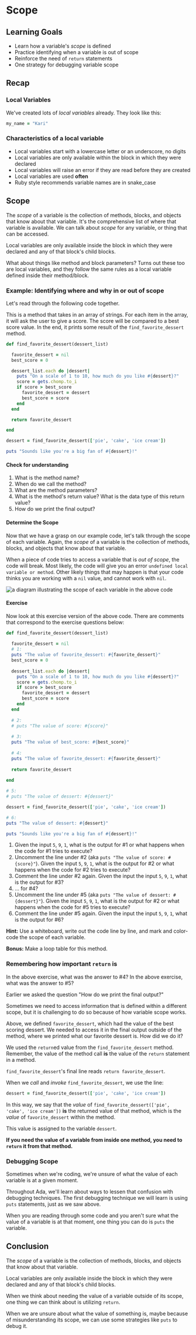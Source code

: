 # Scope

## Learning Goals
- Learn how a variable's _scope_ is defined
- Practice identifying when a variable is out of scope
- Reinforce the need of `return` statements
- One strategy for debugging variable scope

## Recap

### Local Variables

We've created lots of _local variables_ already. They look like this:

```ruby
my_name = "Kari"
```

### Characteristics of a local variable

- Local variables start with a lowercase letter or an underscore, no digits
- Local variables are only available within the block in which they were declared
- Local variables will raise an error if they are read before they are created
- Local variables are used __often__
- Ruby style recommends variable names are in snake_case

## Scope

The _scope_ of a variable is the collection of methods, blocks, and objects that know about that variable. It's the comprehensive list of where that variable is available. We can talk about _scope_ for any variable, or thing that can be accessed.

Local variables are only available inside the block in which they were declared and any of that block's child blocks.

What about things like method and block parameters? Turns out these too are local variables, and they follow the same rules as a local variable defined inside their method/block.

### Example: Identifying where and why in or out of scope

Let's read through the following code together.

This is a method that takes in an array of strings. For each item in the array, it will ask the user to give a score. The score will be compared to a best score value. In the end, it prints some result of the `find_favorite_dessert` method.

```ruby
def find_favorite_dessert(dessert_list)

  favorite_dessert = nil
  best_score = 0

  dessert_list.each do |dessert|
    puts "On a scale of 1 to 10, how much do you like #{dessert}?"
    score = gets.chomp.to_i
    if score > best_score
      favorite_dessert = dessert
      best_score = score
    end
  end

  return favorite_dessert

end

dessert = find_favorite_dessert(['pie', 'cake', 'ice cream'])

puts "Sounds like you're a big fan of #{dessert}!"
```

#### Check for understanding

1. What is the method name?
1. When do we call the method?
1. What are the method parameters?
1. What is the method's return value? What is the data type of this return value?
1. How do we print the final output?

#### Determine the Scope

Now that we have a grasp on our example code, let's talk through the scope of each variable. Again, the _scope_ of a variable is the collection of methods, blocks, and objects that know about that variable.

When a piece of code tries to access a variable that is _out of scope_, the code will break. Most likely, the code will give you an error `undefined local variable or method`. Other likely things that may happen is that your code thinks you are working with a `nil` value, and cannot work with `nil`.

![a diagram illustrating the scope of each variable in the above code](./images/scope.png)

#### Exercise

Now look at this exercise version of the above code. There are comments that correspond to the exercise questions below:

```ruby
def find_favorite_dessert(dessert_list)
  
  favorite_dessert = nil
  # 1:
  puts "The value of favorite_dessert: #{favorite_dessert}"
  best_score = 0
  
  dessert_list.each do |dessert|
    puts "On a scale of 1 to 10, how much do you like #{dessert}?"
    score = gets.chomp.to_i
    if score > best_score
      favorite_dessert = dessert
      best_score = score
    end
  end
  
  # 2:
  # puts "The value of score: #{score}"
  
  # 3:
  puts "The value of best_score: #{best_score}"
  
  # 4:
  puts "The value of favorite_dessert: #{favorite_dessert}"
  
  return favorite_dessert
  
end

# 5:
# puts "The value of dessert: #{dessert}"

dessert = find_favorite_dessert(['pie', 'cake', 'ice cream'])

# 6:
puts "The value of dessert: #{dessert}"

puts "Sounds like you're a big fan of #{dessert}!"
```

1. Given the input `5`, `9`, `1`, what is the output for #1 or what happens when the code for #1 tries to execute?
2. Uncomment the line under #2 (aka `puts "The value of score: #{score}"`). Given the input `5`, `9`, `1`, what is the output for #2 or what happens when the code for #2 tries to execute?
3. Comment the line under #2 again. Given the input the input `5`, `9`, `1`, what is the output for #3?
4. ... for #4?
5. Uncomment the line under #5 (aka `puts "The value of dessert: #{dessert}"`). Given the input `5`, `9`, `1`, what is the output for #2 or what happens when the code for #5 tries to execute?
6. Comment the line under #5 again. Given the input the input `5`, `9`, `1`, what is the output for #6?

**Hint:** Use a whiteboard, write out the code line by line, and mark and color-code the scope of each variable.

**Bonus:** Make a loop table for this method.

### Remembering how important `return` is

In the above exercise, what was the answer to #4?
In the above exercise, what was the answer to #5?

Earlier we asked the question "How do we print the final output?"

Sometimes we need to access information that is defined within a different scope, but it is challenging to do so because of how variable scope works.

Above, we defined `favorite_dessert`, which had the value of the best scoring dessert. We needed to access it in the final output outside of the method, where we printed what our favorite dessert is. How did we do it?

We used the `return`ed value from the `find_favorite_dessert` method. Remember, the value of the method call **is** the value of the `return` statement in a method.

`find_favorite_dessert`'s final line reads `return favorite_dessert`.

When we _call_ and _invoke_ `find_favorite_dessert`, we use the line:
```ruby
dessert = find_favorite_dessert(['pie', 'cake', 'ice cream'])
```

In this way, we say that the _value_ of `find_favorite_dessert(['pie', 'cake', 'ice cream'])` **is** the returned value of that method, which is the _value_ of `favorite_dessert` within the method.

This value is assigned to the variable `dessert`.

**If you need the value of a variable from inside one method, you need to `return` it from that method.**

### Debugging Scope

Sometimes when we're coding, we're unsure of what the value of each variable is at a given moment.

Throughout Ada, we'll learn about ways to lessen that confusion with debugging techniques. The first debugging technique we will learn is using `puts` statements, just as we saw above.

When you are reading through some code and you aren't sure what the value of a variable is at that moment, one thing you can do is `puts` the variable.

## Conclusion

The _scope_ of a variable is the collection of methods, blocks, and objects that know about that variable.

Local variables are only available inside the block in which they were declared and any of that block's child blocks.

When we think about needing the value of a variable outside of its scope, one thing we can think about is utilizing `return`.

When we are unsure about what the value of something is, maybe because of misunderstanding its scope, we can use some strategies like `puts` to debug it.
